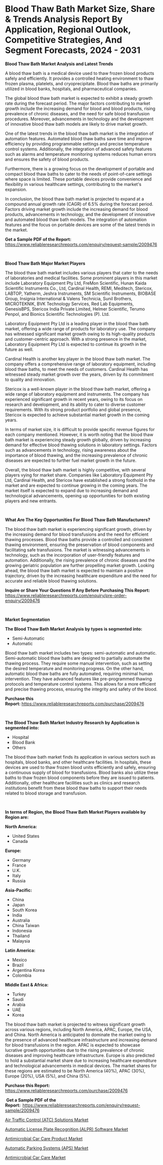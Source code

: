 <p><h1>Blood Thaw Bath Market Size, Share & Trends Analysis Report By Application, Regional Outlook, Competitive Strategies, And Segment Forecasts, 2024 - 2031</h1></p><p><strong>Blood Thaw Bath Market Analysis and Latest Trends</strong></p>
<p><p>A blood thaw bath is a medical device used to thaw frozen blood products safely and efficiently. It provides a controlled heating environment to thaw frozen plasma, platelets, and cryoprecipitate. Blood thaw baths are primarily utilized in blood banks, hospitals, and pharmaceutical companies.</p><p>The global blood thaw bath market is expected to exhibit a steady growth rate during the forecast period. The major factors contributing to market growth include the increasing demand for blood and blood products, rising prevalence of chronic diseases, and the need for safe blood transfusion procedures. Moreover, advancements in technology and the development of innovative blood thaw bath models are likely to drive market growth.</p><p>One of the latest trends in the blood thaw bath market is the integration of automation features. Automated blood thaw baths save time and improve efficiency by providing programmable settings and precise temperature control systems. Additionally, the integration of advanced safety features such as alarms and temperature monitoring systems reduces human errors and ensures the safety of blood products.</p><p>Furthermore, there is a growing focus on the development of portable and compact blood thaw baths to cater to the needs of point-of-care settings where space is limited. These portable devices provide convenience and flexibility in various healthcare settings, contributing to the market's expansion.</p><p>In conclusion, the blood thaw bath market is projected to expand at a compound annual growth rate (CAGR) of 6.5% during the forecast period. Factors driving market growth include the increasing demand for blood products, advancements in technology, and the development of innovative and automated blood thaw bath models. The integration of automation features and the focus on portable devices are some of the latest trends in the market.</p></p>
<p><strong>Get a Sample PDF of the Report:&nbsp;</strong> <a href="https://www.reliableresearchreports.com/enquiry/request-sample/2009476">https://www.reliableresearchreports.com/enquiry/request-sample/2009476</a></p>
<p>&nbsp;</p>
<p><strong>Blood Thaw Bath Major Market Players</strong></p>
<p><p>The blood thaw bath market includes various players that cater to the needs of laboratories and medical facilities. Some prominent players in this market include Laboratory Equipment Pty Ltd, FreMon Scientific, Hunan Kaida Scientific Instruments Co., Ltd, Cardinal Health, REMI, Meditech, Stericox, LABTOP, Yatherm, Jeshra Instruments, SM Scientific Instruments, BIOBASE Group, Insignia International & Valens Technicia, Sunil Brothers, MICROTEKNIK, BVK Technology Services, Red Lab Equipments, GenesisBPS, Stericox India Private Limited, Helmer Scientific, Terumo Penpol, and Bionics Scientific Technologies (P). Ltd.</p><p>Laboratory Equipment Pty Ltd is a leading player in the blood thaw bath market, offering a wide range of products for laboratory use. The company has witnessed significant market growth owing to its high-quality products and customer-centric approach. With a strong presence in the market, Laboratory Equipment Pty Ltd is expected to continue its growth in the future as well.</p><p>Cardinal Health is another key player in the blood thaw bath market. The company offers a comprehensive range of laboratory equipment, including blood thaw baths, to meet the needs of customers. Cardinal Health has witnessed steady market growth over the years, driven by its commitment to quality and innovation.</p><p>Stericox is a well-known player in the blood thaw bath market, offering a wide range of laboratory equipment and instruments. The company has experienced significant growth in recent years, owing to its focus on research and development, and its ability to cater to diverse customer requirements. With its strong product portfolio and global presence, Stericox is expected to achieve substantial market growth in the coming years.</p><p>In terms of market size, it is difficult to provide specific revenue figures for each company mentioned. However, it is worth noting that the blood thaw bath market is experiencing steady growth globally, driven by increasing demand for effective blood thawing solutions in laboratory settings. Factors such as advancements in technology, rising awareness about the importance of blood thawing, and the increasing prevalence of chronic diseases are expected to further fuel market growth in the future.</p><p>Overall, the blood thaw bath market is highly competitive, with several players vying for market share. Companies like Laboratory Equipment Pty Ltd, Cardinal Health, and Stericox have established a strong foothold in the market and are expected to continue growing in the coming years. The market itself is expected to expand due to increasing demand and technological advancements, opening up opportunities for both existing players and new entrants.</p></p>
<p>&nbsp;</p>
<p><strong>What Are The Key Opportunities For Blood Thaw Bath Manufacturers?</strong></p>
<p><p>The blood thaw bath market is experiencing significant growth, driven by the increasing demand for blood transfusions and the need for efficient thawing processes. Blood thaw baths provide a controlled and consistent thawing environment, ensuring the preservation of blood components and facilitating safe transfusions. The market is witnessing advancements in technology, such as the incorporation of user-friendly features and automation. Additionally, the rising prevalence of chronic diseases and the growing geriatric population are further propelling market growth. Looking ahead, the blood thaw bath market is expected to maintain a positive trajectory, driven by the increasing healthcare expenditure and the need for accurate and reliable blood thawing solutions.</p></p>
<p><strong>Inquire or Share Your Questions If Any Before Purchasing This Report:</strong> <a href="https://www.reliableresearchreports.com/enquiry/pre-order-enquiry/2009476">https://www.reliableresearchreports.com/enquiry/pre-order-enquiry/2009476</a></p>
<p>&nbsp;</p>
<p><strong>Market Segmentation</strong></p>
<p><strong>The Blood Thaw Bath Market Analysis by types is segmented into:</strong></p>
<p><ul><li>Semi-Automatic</li><li>Automatic</li></ul></p>
<p><p>Blood thaw bath market includes two types: semi-automatic and automatic. Semi-automatic blood thaw baths are designed to partially automate the thawing process. They require some manual intervention, such as setting the desired temperature and monitoring progress. On the other hand, automatic blood thaw baths are fully automated, requiring minimal human intervention. They have advanced features like pre-programmed thawing protocols and temperature control systems. This allows for a more efficient and precise thawing process, ensuring the integrity and safety of the blood.</p></p>
<p><strong>Purchase this Report:&nbsp;</strong><a href="https://www.reliableresearchreports.com/purchase/2009476">https://www.reliableresearchreports.com/purchase/2009476</a></p>
<p>&nbsp;</p>
<p><strong>The Blood Thaw Bath Market Industry Research by Application is segmented into:</strong></p>
<p><ul><li>Hospital</li><li>Blood Bank</li><li>Others</li></ul></p>
<p><p>The blood thaw bath market finds its application in various sectors such as hospitals, blood banks, and other healthcare facilities. In hospitals, these devices are used to thaw frozen blood units efficiently and safely, ensuring a continuous supply of blood for transfusions. Blood banks also utilize these baths to thaw frozen blood components before they are issued to patients. Additionally, other healthcare facilities such as clinics and research institutions benefit from these blood thaw baths to support their needs related to blood storage and transfusion.</p></p>
<p>&nbsp;</p>
<p><strong>In terms of Region, the Blood Thaw Bath Market Players available by Region are:</strong></p>
<p>
    <p> <strong> North America: </strong>
        <ul>
            <li>United States</li>
            <li>Canada</li>
        </ul>
        </p> 
    <p> <strong> Europe: </strong>
        <ul>
            <li>Germany</li>
            <li>France</li>
            <li>U.K.</li>
            <li>Italy</li>
            <li>Russia</li>
        </ul>
        </p> 
    <p> <strong> Asia-Pacific: </strong>
        <ul>
            <li>China</li>
            <li>Japan</li>
            <li>South Korea</li>
            <li>India</li>
            <li>Australia</li>
            <li>China Taiwan</li>
            <li>Indonesia</li>
            <li>Thailand</li>
            <li>Malaysia</li>
        </ul>
        </p> 
    <p> <strong> Latin America: </strong>
        <ul>
            <li>Mexico</li>
            <li>Brazil</li>
            <li>Argentina Korea</li>
            <li>Colombia</li>
        </ul>
        </p> 
    <p> <strong> Middle East & Africa: </strong>
        <ul>
            <li>Turkey</li>
            <li>Saudi</li>
            <li>Arabia</li>
            <li>UAE</li>
            <li>Korea</li>
        </ul>
    </p>
    </p>
<p><p>The blood thaw bath market is projected to witness significant growth across various regions, including North America, APAC, Europe, the USA, and China. North America is anticipated to dominate the market owing to the presence of advanced healthcare infrastructure and increasing demand for blood transfusions in the region. APAC is expected to showcase lucrative growth opportunities due to the rising prevalence of chronic diseases and improving healthcare infrastructure. Europe is also predicted to hold a substantial market share due to increasing healthcare expenditure and technological advancements in medical devices. The market shares for these regions are estimated to be North America (40%), APAC (30%), Europe (20%), USA (5%), and China (5%).</p></p>
<p><strong>Purchase this Report: </strong><a href="https://www.reliableresearchreports.com/purchase/2009476">https://www.reliableresearchreports.com/purchase/2009476</a></p>
<p>&nbsp;<strong>Get a Sample PDF of the Report:&nbsp;&nbsp;</strong><a href="https://www.reliableresearchreports.com/enquiry/request-sample/2009476">https://www.reliableresearchreports.com/enquiry/request-sample/2009476</a></p>
<p><strong></strong></p>
<p><p><a href="https://medium.com/@lulukerluke/air-traffic-control-atc-solutions-market-share-evolution-and-market-growth-trends-2024-2031-ae211925b038">Air Traffic Control (ATC) Solutions Market</a></p><p><a href="https://medium.com/@ruthfranklin11/automatic-license-plate-recognition-alpr-software-market-competitive-analysis-market-trends-and-39f7c3a965ef">Automatic License Plate Recognition (ALPR) Software Market</a></p><p><a href="https://medium.com/@lulukerluke/antimicrobial-car-care-product-market-research-report-its-history-and-forecast-2024-to-2031-24b09d70f0d6">Antimicrobial Car Care Product Market</a></p><p><a href="https://medium.com/@lulukerluke/automatic-parking-systems-aps-market-outlook-industry-overview-and-forecast-2024-to-2031-5924557f4270">Automatic Parking Systems (APS) Market</a></p><p><a href="https://medium.com/@lulukerluke/antimicrobial-car-care-market-insights-into-market-cagr-market-trends-and-growth-strategies-5737cf8ce223">Antimicrobial Car Care Market</a></p></p>